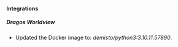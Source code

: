 
#### Integrations

##### Dragos Worldview

- Updated the Docker image to: *demisto/python3:3.10.11.57890*.
